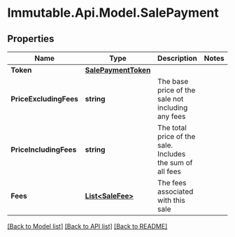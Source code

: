 # Immutable.Api.Model.SalePayment

## Properties

Name | Type | Description | Notes
------------ | ------------- | ------------- | -------------
**Token** | [**SalePaymentToken**](SalePaymentToken.md) |  | 
**PriceExcludingFees** | **string** | The base price of the sale not including any fees | 
**PriceIncludingFees** | **string** | The total price of the sale. Includes the sum of all fees | 
**Fees** | [**List&lt;SaleFee&gt;**](SaleFee.md) | The fees associated with this sale | 

[[Back to Model list]](../README.md#documentation-for-models) [[Back to API list]](../README.md#documentation-for-api-endpoints) [[Back to README]](../README.md)

